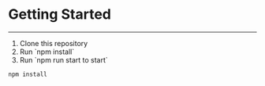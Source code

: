 <h1>Getting Started</h1>
<hr>
<ol>
    <li>Clone this repository</li>
    <li><span>Run `npm install`</span></li>
    <li>Run `npm run start to start`</li>
</ol>

`npm install`